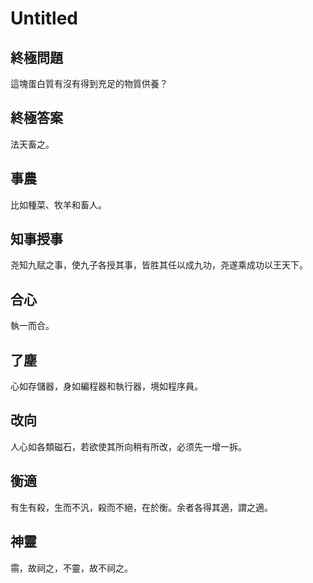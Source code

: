 # Untitled

## 終極問題

這塊蛋白質有沒有得到充足的物質供養？

## 終極答案

法天畜之。

## 事農

比如種菜、牧羊和畜人。

## 知事授事

尧知九赋之事，使九子各授其事，皆胜其任以成九功，尧遂乘成功以王天下。

## 合心

執一而合。

## 了塵

心如存儲器，身如編程器和執行器，境如程序員。

## 改向

人心如各類磁石，若欲使其所向稍有所改，必须先一增一拆。

## 衡適

有生有殺，生而不汎，殺而不絕，在於衡。余者各得其適，謂之適。

## 神靈

霛，故祠之，不靈，故不祠之。
